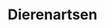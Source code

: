 ---
title: Dierenartsen
has_intro: true
intro_content: >
  Link4Vets is een platform van dierenartsen voor dierenartsen. Wij willen de
  dierenartsen digitaal verbinden rond een aantal thema's. Ons eerste project
  wil de rol van de dierenarts in het aankoopproces van een puppy versterken.
intro_actions:
- label: Puppy database
  url: 'https://nestjes.link4vets.be'
  style: primary
- label: Contact
  url: /contact
  style: secondary
has_more_link: true
more_link_text: Lees Verder
layout: home
---